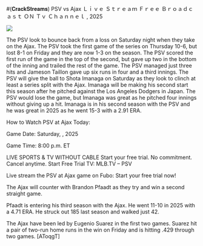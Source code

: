 #(𝐂𝐫𝐚𝐜𝐤𝐒𝐭𝐫𝐞𝐚𝐦𝐬) PSV vs Ajax Ｌｉｖｅ Ｓｔｒｅａｍ Ｆｒｅｅ Ｂｒｏａｄｃａｓｔ ＯＮ Ｔｖ Ｃｈａｎｎｅｌ , 2025  
  
  
[![](https://i.imgur.com/qSNzIqt.png)](https://movie.rssnews.media/iZFquJmj.php)  
  
The PSV look to bounce back from a loss on Saturday night when they take on the Ajax. The PSV took the first game of the series on Thursday 10-6, but lost 8-1 on Friday and they are now 1-3 on the season. The PSV scored the first run of the game in the top of the second, but gave up two in the bottom of the inning and trailed the rest of the game. The PSV managed just three hits and Jameson Taillon gave up six runs in four and a third innings. The PSV will give the ball to Shota Imanaga on Saturday as they look to clinch at least a series split with the Ajax. Imanaga will be making his second start this season after he pitched against the Los Angeles Dodgers in Japan. The PSV would lose the game, but Imanaga was great as he pitched four innings without giving up a hit. Imanaga is in his second season with the PSV and he was great in 2025 as he went 15-3 with a 2.91 ERA.

How to Watch PSV at Ajax Today:

Game Date: Saturday, , 2025

Game Time: 8:00 p.m. ET

LIVE SPORTS & TV WITHOUT CABLE
Start your free trial. No commitment. Cancel anytime.
Start Free Trial
TV: MLB.TV – PSV

Live stream the PSV at Ajax game on Fubo: Start your free trial now!

The Ajax will counter with Brandon Pfaadt as they try and win a second straight game.

Pfaadt is entering his third season with the Ajax. He went 11-10 in 2025 with a 4.71 ERA. He struck out 185 last season and walked just 42.

The Ajax have been led by Eugenio Suarez in the first two games. Suarez hit a pair of two-run home runs in the win on Friday and is hitting .429 through two games. [AToqgT]